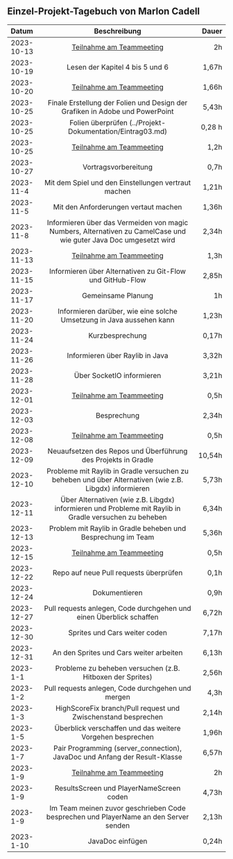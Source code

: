 ## Einzel-Projekt-Tagebuch von Marlon Cadell

**Datum** | **Beschreibung** | **Dauer**
:---|:---:|---:
2023-10-13 | [Teilnahme am Teammeeting](../Projekt-Dokumentation/Eintrag01.md) | 2h
2023-10-19 | Lesen der Kapitel 4 bis 5 und 6 | 1,67h
2023-10-20 | [Teilnahme am Teammeeting](../Projekt-Dokumentation/Eintrag02.md) | 1,66h
2023-10-25 | Finale Erstellung der Folien und Design der Grafiken in Adobe und PowerPoint | 5,43h
2023-10-25 | Folien überprüfen (../Projekt-Dokumentation/Eintrag03.md) | 0,28 h
2023-10-25 | [Teilnahme am Teammeeting](../Projekt-Dokumentation/Eintrag03.md) | 1,2h
2023-10-27 | Vortragsvorbereitung | 0,7h
2023-11-4  | Mit dem Spiel und den Einstellungen vertraut machen | 1,21h
2023-11-5  | Mit den Anforderungen vertaut machen | 1,36h 
2023-11-8  | Informieren über das Vermeiden von magic Numbers, Alternativen zu CamelCase und wie guter Java Doc umgesetzt wird | 2,34h 
2023-11-13 | [Teilnahme am Teammeeting](../Projekt-Dokumentation/Eintrag04.md) | 1,3h
2023-11-15 | Informieren über Alternativen zu Git-Flow und GitHub-Flow | 2,85h
2023-11-17 | Gemeinsame Planung | 1h
2023-11-20 | Informieren darüber, wie eine solche Umsetzung in Java aussehen kann | 1,23h
2023-11-24 | Kurzbesprechung | 0,17h
2023-11-26 | Informieren über Raylib in Java | 3,32h
2023-11-28 | Über SocketIO informieren | 3,21h
2023-12-01 | [Teilnahme am Teammeeting](../Projekt-Dokumentation/Eintrag05.md) | 0,5h
2023-12-03 | Besprechung | 2,34h
2023-12-08 | [Teilnahme am Teammeeting](../Projekt-Dokumentation/Eintrag06.md) | 0,5h
2023-12-09 | Neuaufsetzen des Repos und Überführung des Projekts in Gradle | 10,54h
2023-12-10 | Probleme mit Raylib in Gradle versuchen zu beheben und über Alternativen (wie z.B. Libgdx) informieren | 5,73h
2023-12-11 | Über Alternativen (wie z.B. Libgdx) informieren und Probleme mit Raylib in Gradle versuchen zu beheben | 6,34h
2023-12-13 | Problem mit Raylib in Gradle beheben und Besprechung im Team | 5,36h
2023-12-15 | [Teilnahme am Teammeeting](../Projekt-Dokumentation/Eintrag07.md) | 0,5h
2023-12-22 | Repo auf neue Pull requests überprüfen| 0,1h
2023-12-24 | Dokumentieren | 0,9h
2023-12-27 | Pull requests anlegen, Code durchgehen und einen Überblick schaffen | 6,72h
2023-12-30 | Sprites und Cars weiter coden | 7,17h
2023-12-31 | An den Sprites und Cars weiter arbeiten | 6,13h
2023-1-1   | Probleme zu beheben versuchen (z.B. Hitboxen der Sprites) | 2,56h
2023-1-2   | Pull requests anlegen, Code durchgehen und mergen | 4,3h
2023-1-3   | HighScoreFix branch/Pull request und Zwischenstand besprechen | 2,14h
2023-1-5   | Überblick verschaffen und das weitere Vorgehen besprechen | 1,96h
2023-1-7   | Pair Programming (server_connection), JavaDoc und Anfang der Result-Klasse | 6,57h
2023-1-9   | [Teilnahme am Teammeeting](../Projekt-Dokumentation/Eintrag08.md) | 2h
2023-1-9   | ResultsScreen und PlayerNameScreen coden | 4,73h
2023-1-9   | Im Team meinen zuvor geschrieben Code besprechen und PlayerName an den Server senden| 2,13h
2023-1-10  | JavaDoc einfügen | 0,24h